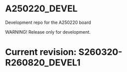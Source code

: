 # A250220_DEVEL
Development repo for the A250220 board

WARNING! Release only for development.


# Current revision: S260320-R260820_DEVEL1
